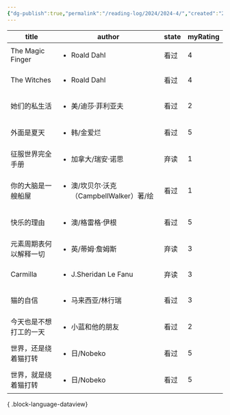 ```yaml
---
{"dg-publish":true,"permalink":"/reading-log/2024/2024-4/","created":"2025-06-07T16:05:34.366+08:00"}
---
```


| title            | author                                        | state | myRating |
| ---------------- | --------------------------------------------- | ----- | -------- |
| The Magic Finger | <ul><li>Roald Dahl</li></ul>                  | 看过    | 4        |
| The Witches      | <ul><li>Roald Dahl</li></ul>                  | 看过    | 4        |
| 她们的私生活           | <ul><li>美/迪莎·菲利亚夫</li></ul>                   | 看过    | 2        |
| 外面是夏天            | <ul><li>韩/金爱烂</li></ul>                       | 看过    | 5        |
| 征服世界完全手册         | <ul><li>加拿大/瑞安·诺思</li></ul>                   | 弃读    | 1        |
| 你的大脑是一艘船屋        | <ul><li>澳/坎贝尔·沃克（CampbellWalker）著/绘</li></ul> | 看过    | 1        |
| 快乐的理由            | <ul><li>澳/格雷格·伊根</li></ul>                    | 看过    | 5        |
| 元素周期表何以解释一切      | <ul><li>英/蒂姆·詹姆斯</li></ul>                    | 弃读    | 3        |
| Carmilla         | <ul><li>J.Sheridan Le Fanu</li></ul>          | 弃读    | 3        |
| 猫的自信             | <ul><li>马来西亚/林行瑞</li></ul>                    | 看过    | 3        |
| 今天也是不想打工的一天      | <ul><li>小蓝和他的朋友</li></ul>                     | 看过    | 2        |
| 世界，还是绕着猫打转       | <ul><li>日/Nobeko</li></ul>                    | 看过    | 5        |
| 世界，就是绕着猫打转       | <ul><li>日/Nobeko</li></ul>                    | 看过    | 5        |

{ .block-language-dataview}